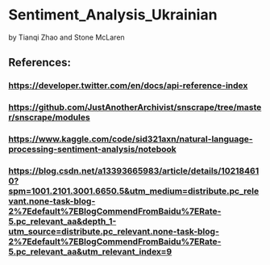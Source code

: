 # Sentiment_Analysis_Ukrainian
by Tianqi Zhao and Stone McLaren
## References:
### https://developer.twitter.com/en/docs/api-reference-index
### https://github.com/JustAnotherArchivist/snscrape/tree/master/snscrape/modules
### https://www.kaggle.com/code/sid321axn/natural-language-processing-sentiment-analysis/notebook
### https://blog.csdn.net/a13393665983/article/details/102184610?spm=1001.2101.3001.6650.5&utm_medium=distribute.pc_relevant.none-task-blog-2%7Edefault%7EBlogCommendFromBaidu%7ERate-5.pc_relevant_aa&depth_1-utm_source=distribute.pc_relevant.none-task-blog-2%7Edefault%7EBlogCommendFromBaidu%7ERate-5.pc_relevant_aa&utm_relevant_index=9

